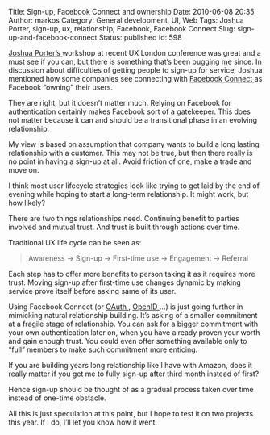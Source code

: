 Title: Sign-up, Facebook Connect and ownership
Date: 2010-06-08 20:35
Author: markos
Category: General development, UI, Web
Tags: Joshua Porter, sign-up, ux, relationship, Facebook, Facebook Connect
Slug: sign-up-and-facebook-connect
Status: published
Id: 598

<div>
 <p>
  <a class="zem_slink" href="http://bokardo.com" rel="blog" title="Joshua Porter">
   Joshua Porter’s
  </a>
  workshop at recent UX London conference was great and a must see if you can, but there is something that’s been bugging me since. In discussion about difficulties of getting people to sign-up for service, Joshua mentioned how some companies see connecting with
  <a class="zem_slink" href="http://developers.facebook.com/connect.php" rel="homepage" title="Facebook Connect">
   Facebook Connect
  </a>
  as Facebook “owning” their users.
 </p>
 <p>
  They are right, but it doesn’t matter much. Relying on Facebook for authentication certainly makes Facebook sort of a gatekeeper. This does not matter because it can and should be a transitional phase in an evolving relationship.
 </p>
 <p>
  My view is based on assumption that company wants to build a long lasting relationship with a customer. This may not be true, but then there really is no point in having a sign-up at all. Avoid friction of one, make a trade and move on.
 </p>
 <p>
  I think most user lifecycle strategies look like trying to get laid by the end of evening while hoping to start a long-term relationship. It might work, but how likely?
 </p>
 <p>
  There are two things relationships need. Continuing benefit to parties involved and mutual trust. And trust is built through actions over time.
 </p>
 <p>
  Traditional UX life cycle can be seen as:
 </p>
 <blockquote>
  <p>
   Awareness -&gt; Sign-up -&gt; First-time use -&gt; Engagement -&gt; Referral
  </p>
 </blockquote>
 <p>
  Each step has to offer more benefits to person taking it as it requires more trust. Moving sign-up after first-time use changes dynamic by making service prove itself before asking same of its user.
 </p>
 <p>
  Using Facebook Connect (or
  <a class="zem_slink" href="http://oauth.net" rel="homepage" title="OAuth">
   OAuth
  </a>
  ,
  <a class="zem_slink" href="http://openid.net" rel="homepage" title="OpenID Foundation">
   OpenID
  </a>
  …) is just going further in mimicking natural relationship building. It’s asking of a smaller commitment at a fragile stage of relationship. You can ask for a bigger commitment with your own authentication later on, when you have already proven your worth and gain enough trust. You could even offer something available only to “full” members to make such commitment more enticing.
 </p>
 <p>
  If you are building years long relationship like I have with Amazon, does it really matter if you get me to fully sign-up after third month instead of first?
 </p>
 <p>
  Hence sign-up should be thought of as a gradual process taken over time instead of one-time obstacle.
 </p>
 <p>
  All this is just speculation at this point, but I hope to test it on two projects this year. If I do, I’ll let you know how it went.
 </p>
</div>
